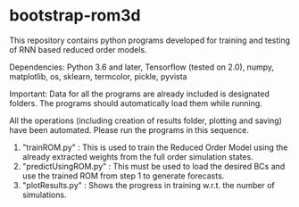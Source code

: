 # bootstrap-rom3d

This repository contains python programs developed for training and testing of RNN based reduced order models.

Dependencies: Python 3.6 and later, Tensorflow (tested on 2.0), numpy, matplotlib, os, sklearn, termcolor, pickle, pyvista

Important: Data for all the programs are already included is designated folders. The programs should automatically load them while running.


All the operations (including creation of results folder, plotting and saving) have been automated. Please run the programs in this sequence.
1) "trainROM.py" : This is used to train the Reduced Order Model using the already extracted weights from the full order simulation states.
2) "predictUsingROM.py" : This must be used to load the desired BCs and use the trained ROM from step 1 to generate forecasts.
3) "plotResults.py" : Shows the progress in training w.r.t. the number of simulations.
